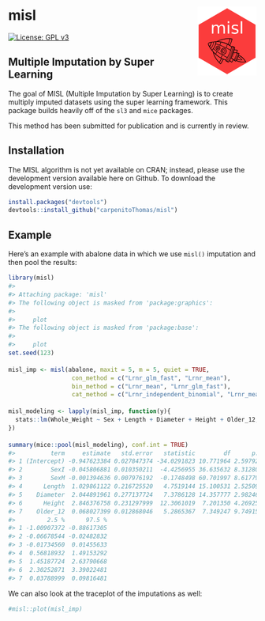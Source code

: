 
<!-- README.md is generated from README.Rmd. Please edit that file -->

# misl <a href='/'><img src='misl_hex.png' align="right" height="139" /></a>

[![License: GPL
v3](https://img.shields.io/badge/License-GPL%20v3-blue.svg)](https://www.gnu.org/licenses/gpl-3.0)

## Multiple Imputation by Super Learning

The goal of MISL (Multiple Imputation by Super Learning) is to create
multiply imputed datasets using the super learning framework. This
package builds heavily off of the `sl3` and `mice` packages.

This method has been submitted for publication and is currently in
review.

## Installation

The MISL algorithm is not yet available on CRAN; instead, please use the
development version available here on Github. To download the
development version use:

``` r
install.packages("devtools")
devtools::install_github("carpenitoThomas/misl")
```

## Example

Here’s an example with abalone data in which we use `misl()` imputation
and then pool the results:

``` r
library(misl)
#> 
#> Attaching package: 'misl'
#> The following object is masked from 'package:graphics':
#> 
#>     plot
#> The following object is masked from 'package:base':
#> 
#>     plot
set.seed(123)

misl_imp <- misl(abalone, maxit = 5, m = 5, quiet = TRUE,
                  con_method = c("Lrnr_glm_fast", "Lrnr_mean"),
                  bin_method = c("Lrnr_mean", "Lrnr_glm_fast"),
                  cat_method = c("Lrnr_independent_binomial", "Lrnr_mean"))

misl_modeling <- lapply(misl_imp, function(y){
  stats::lm(Whole_Weight ~ Sex + Length + Diameter + Height + Older_12, data = y$datasets)
})

summary(mice::pool(misl_modeling), conf.int = TRUE)
#>          term     estimate   std.error   statistic        df      p.value
#> 1 (Intercept) -0.947623384 0.027847374 -34.0291823 10.771964 2.597922e-12
#> 2        SexI -0.045806881 0.010350211  -4.4256955 36.635632 8.312807e-05
#> 3        SexM -0.001394636 0.007976192  -0.1748498 60.701997 8.617795e-01
#> 4      Length  1.029861122 0.216725520   4.7519144 15.100531 2.525098e-04
#> 5    Diameter  2.044891961 0.277137724   7.3786128 14.357777 2.982464e-06
#> 6      Height  2.846376758 0.231297999  12.3061019  7.201350 4.269258e-06
#> 7    Older_12  0.068027399 0.012868046   5.2865367  7.349247 9.749150e-04
#>         2.5 %      97.5 %
#> 1 -1.00907372 -0.88617305
#> 2 -0.06678544 -0.02482832
#> 3 -0.01734560  0.01455633
#> 4  0.56818932  1.49153292
#> 5  1.45187724  2.63790668
#> 6  2.30252871  3.39022481
#> 7  0.03788999  0.09816481
```

We can also look at the traceplot of the imputations as well:

``` r
#misl::plot(misl_imp)
```
